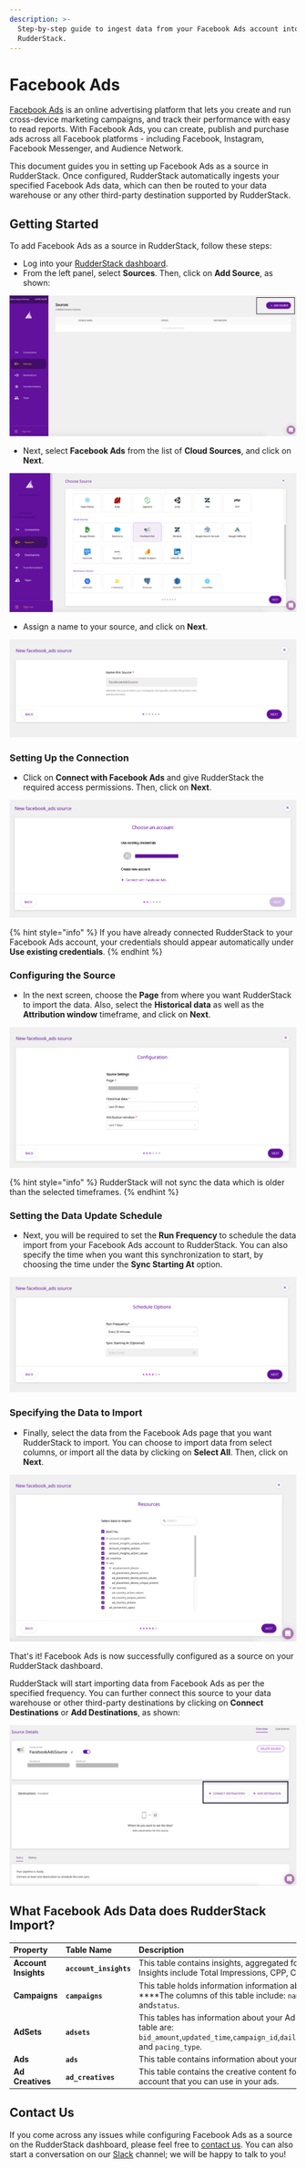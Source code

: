 ```yaml
---
description: >-
  Step-by-step guide to ingest data from your Facebook Ads account into
  RudderStack.
---
```


# Facebook Ads

[Facebook Ads](https://www.facebook.com/business/ads) is an online advertising platform that lets you create and run cross-device marketing campaigns, and track their performance with easy to read reports. With Facebook Ads, you can create, publish and purchase ads across all Facebook platforms - including Facebook, Instagram, Facebook Messenger, and Audience Network.

This document guides you in setting up Facebook Ads as a source in RudderStack. Once configured, RudderStack automatically ingests your specified Facebook Ads data, which can then be routed to your data warehouse or any other third-party destination supported by RudderStack.

## Getting Started

To add Facebook Ads as a source in RudderStack, follow these steps:

* Log into your [RudderStack dashboard](https://app.rudderlabs.com/signup?type=freetrial).
* From the left panel, select **Sources**. Then, click on **Add Source**, as shown:

![](../.gitbook/assets/1%20%2812%29.png)

* Next, select **Facebook Ads** from the list of **Cloud Sources**, and click on **Next**.

![](../.gitbook/assets/2%20%281%29.png)

* Assign a name to your source, and click on **Next**.

![](../.gitbook/assets/3.png)

### Setting Up the Connection

* Click on **Connect with Facebook Ads** and give RudderStack the required access permissions. Then, click on **Next**.

![](../.gitbook/assets/4%20%283%29.png)

{% hint style="info" %}
If you have already connected RudderStack to your Facebook Ads account, your credentials should appear automatically under **Use existing credentials**.
{% endhint %}

### Configuring the Source

* In the next screen, choose the **Page** from where you want RudderStack to import the data. Also, select the **Historical data** as well as the **Attribution window** timeframe, and click on **Next**.

![](../.gitbook/assets/5%20%288%29.png)

{% hint style="info" %}
RudderStack will not sync the data which is older than the selected timeframes.
{% endhint %}

### Setting the Data Update Schedule

* Next, you will be required to set the **Run Frequency** to schedule the data import from your Facebook Ads account to RudderStack. You can also specify the time when you want this synchronization to start, by choosing the time under the **Sync Starting At** option.

![](../.gitbook/assets/6%20%286%29.png)

### Specifying the Data to Import

* Finally, select the data from the Facebook Ads page that you want RudderStack to import. You can choose to import data from select columns, or import all the data by clicking on **Select All**. Then, click on **Next**.

![](../.gitbook/assets/7%20%282%29.png)

That's it! Facebook Ads is now successfully configured as a source on your RudderStack dashboard. 

RudderStack will start importing data from Facebook Ads as per the specified frequency. You can further connect this source to your data warehouse or other third-party destinations by clicking on **Connect Destinations** or **Add Destinations**, as shown:

![](../.gitbook/assets/8%20%281%29.png)

## What Facebook Ads Data does RudderStack Import?

| **Property** | **Table Name** | **Description** |
| :--- | :--- | :--- |
| **Account Insights** | **`account_insights`** | This table contains insights, aggregated for the whole account. Insights include Total Impressions, CPP, CPC, Reach, and CPM. |
| **Campaigns** | **`campaigns`** | This table holds information information about your campaigns. ****The columns of this table include: `name`, `objective`, `account_id`,  and`status`. |
| **AdSets** | **`adsets`** | This tables has information about your Ad Sets. The columns of this table are: `bid_amount`,`updated_time`,`campaign_id`,`daily_budget`,`lifetime_budget`, and `pacing_type`. |
| **Ads** | **`ads`** | This table contains information about your Facebook Ads. |
| **Ad Creatives** | **`ad_creatives`** | This table contains the creative content for your Facebook Ads account that you can use in your ads. |

## Contact Us

If you come across any issues while configuring Facebook Ads as a source on the RudderStack dashboard, please feel free to [contact us](mailto:%20contact@rudderstack.com). You can also start a conversation on our [Slack](https://resources.rudderstack.com/join-rudderstack-slack) channel; we will be happy to talk to you!

